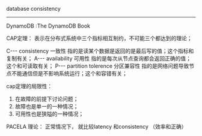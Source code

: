 database consistency





---------------------------
DynamoDB  :The DynamoDB Book

CAP定理：
表示在分布式系统中三个指标相互制约，不可能三个都达到的理论；

C--- consistency 一致性 指的是读某个数据是返回的是最后写的值；这个指标和复制有关；
A--- availability 可用性 指的是每次从节点查询都会返回正确的值； 这个和可读取有关；
P--- partition tolerence 分区兼容性 指的是网络问题导致节点不能通信但是不影响系统运行；这个和容错有关；

cap定理的局限性：
1. 在故障的前提下讨论问题；
2. 故障也是单一的一种情况；
3. 可用性也是狭隘的一种情况；

PACELA 理论：
正常情况下， 就比较latency 和consistency （效率和正确）
